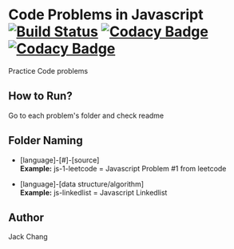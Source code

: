# Code Problems in Javascript [![Build Status](https://travis-ci.org/wei0831/code-problems.svg?branch=master)](https://travis-ci.org/wei0831/code-problems) [![Codacy Badge](https://api.codacy.com/project/badge/Grade/35816664c7554395a8f93396c7bdb535)](https://www.codacy.com/app/wei0831/code-problems?utm_source=github.com&amp;utm_medium=referral&amp;utm_content=wei0831/code-problems&amp;utm_campaign=Badge_Grade) [![Codacy Badge](https://api.codacy.com/project/badge/Coverage/35816664c7554395a8f93396c7bdb535)](https://www.codacy.com/app/wei0831/code-problems?utm_source=github.com&amp;utm_medium=referral&amp;utm_content=wei0831/code-problems&amp;utm_campaign=Badge_Coverage)
Practice Code problems

## How to Run?
Go to each problem's folder and check readme

## Folder Naming  
- [language]-[#]-[source]  
**Example:**
js-1-leetcode = Javascript Problem #1 from leetcode

- [language]-[data structure/algorithm]  
**Example:**
js-linkedlist = Javascript Linkedlist

## Author
Jack Chang
